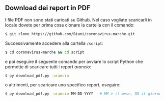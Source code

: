 ## Download dei report in PDF
I file PDF non sono stati caricati su Github. Nel caso vogliate scaricarli in locale dovete per prima cosa clonare la cartella con il comando:
```bash
$ git clone https://github.com/Biuni/coronavirus-marche.git
```
Successivamente accedere alla cartella `/script`:
```bash
$ cd coronavirus-marche && cd script
```
e poi eseguire il seguente comando per avviare lo script Python che permette di scaricare tutti i report *arancio*:
```bash
$ py download_pdf.py -arancio
```
o altrimenti, per scaricare uno specifico report, eseguire:
```bash
$ py download_pdf.py -arancio MM-DD-YYYY   # MM è il mese, DD il giorno e YYYY l'anno
```